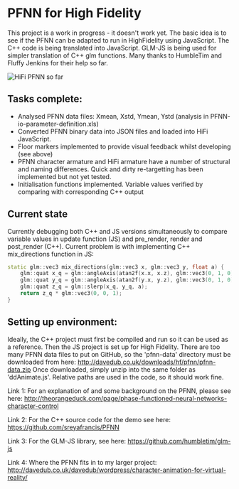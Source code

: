 # PFNN for High Fidelity

This project is a work in progress - it doesn't work yet. 
The basic idea is to see if the PFNN can be adapted to run in HighFidelity using JavaScript. 
The C++ code is being translated into JavaScript. 
GLM-JS is being used for simpler translation of C++ glm functions.
Many thanks to HumbleTim and Fluffy Jenkins for their help so far. 

![HiFi PFNN so far](/pfnn-hifi.gif)

## Tasks complete:
* Analysed PFNN data files: Xmean, Xstd, Ymean, Ystd (analysis in PFNN-io-parameter-definition.xls)
* Converted PFNN binary data into JSON files and loaded into HiFi JavaScript.
* Floor markers implemented to provide visual feedback whilst developing (see above)
* PFNN character armature and HiFi armature have a number of structural and naming differences. Quick and dirty re-targetting has been implemented but not yet tested.
* Initialisation functions implemented. Variable values verified by comparing with corresponding C++ output

## Current state 
Currently debugging both C++ and JS versions simultaneously to compare variable values in update function (JS) and pre_render, render and post_render (C++).
Current problem is with implementing C++ mix_directions function in JS:
```c++
static glm::vec3 mix_directions(glm::vec3 x, glm::vec3 y, float a) {
	glm::quat x_q = glm::angleAxis(atan2f(x.x, x.z), glm::vec3(0, 1, 0));
	glm::quat y_q = glm::angleAxis(atan2f(y.x, y.z), glm::vec3(0, 1, 0));
	glm::quat z_q = glm::slerp(x_q, y_q, a);
	return z_q * glm::vec3(0, 0, 1);
}
```

## Setting up environment:
Ideally, the C++ project must first be compiled and run so it can be used as a reference. 
Then the JS project is set up for High Fidelity. There are too many PFNN data files to put on GitHub, so the 'pfnn-data' directory must be downloaded from here:
http://davedub.co.uk/downloads/hf/pfnn/pfnn-data.zip
Once downloaded, simply unzip into the same folder as 'ddAnimate.js'. Relative paths are used in the code, so it should work fine.

Link 1: For an explanation of and some background on the PFNN, please see here:
http://theorangeduck.com/page/phase-functioned-neural-networks-character-control

Link 2: For the C++ source code for the demo see here:
https://github.com/sreyafrancis/PFNN

Link 3: For the GLM-JS library, see here:
https://github.com/humbletim/glm-js

Link 4: Where the PFNN fits in to my larger project:
http://davedub.co.uk/davedub/wordpress/character-animation-for-virtual-reality/